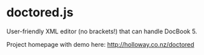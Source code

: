 doctored.js
==========

User-friendly XML editor (no brackets!) that can handle DocBook 5.

Project homepage with demo here: http://holloway.co.nz/doctored
